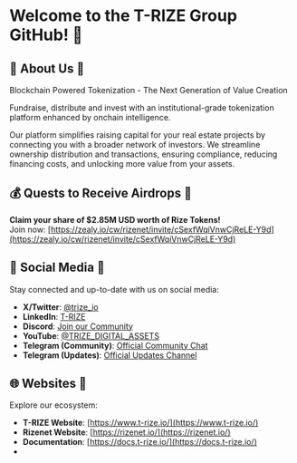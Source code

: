# Welcome to the T-RIZE Group GitHub! 👋

## 🌟 About Us 🚀 
Blockchain Powered Tokenization - The Next Generation of Value Creation

Fundraise, distribute and invest with an institutional-grade tokenization platform enhanced by onchain intelligence.

Our platform simplifies raising capital for your real estate projects by connecting you with a broader network of investors. We streamline ownership distribution and transactions, ensuring compliance, reducing financing costs, and unlocking more value from your assets.

## 💰 Quests to Receive Airdrops 🌈   
**Claim your share of $2.85M USD worth of Rize Tokens!**  
Join now: [https://zealy.io/cw/rizenet/invite/cSexfWqiVnwCjReLE-Y9d](https://zealy.io/cw/rizenet/invite/cSexfWqiVnwCjReLE-Y9d)

## 📱 Social Media 🍿 
Stay connected and up-to-date with us on social media:  
- **X/Twitter**: [@trize_io](https://x.com/trize_io)  
- **LinkedIn**: [T-RIZE](https://www.linkedin.com/company/t-rize/)  
- **Discord**: [Join our Community](https://discord.gg/gRKs9AUxwg)  
- **YouTube**: [@TRIZE_DIGITAL_ASSETS](https://www.youtube.com/@TRIZE_DIGITAL_ASSETS)  
- **Telegram (Community)**: [Official Community Chat](https://t.me/Rizenet_OfficialCommunity)  
- **Telegram (Updates)**: [Official Updates Channel](https://t.me/Rizenet_OfficialUpdates)

## 🌐 Websites 🧙
Explore our ecosystem:  
- **T-RIZE Website**: [https://www.t-rize.io/](https://www.t-rize.io/)  
- **Rizenet Website**: [https://rizenet.io/](https://rizenet.io/)  
- **Documentation**: [https://docs.t-rize.io/](https://docs.t-rize.io/)
- 
